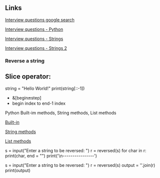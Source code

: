 
## Links
[Interview questions google search](https://www.youtube.com/results?search_query=python+string+interview+questions+)

[Interview questions - Python](https://www.youtube.com/watch?v=wwtzs7vTG50&list=PLZ7s-Z1aAtmJqtN1A3ydeMk0JoD3Lvt9g)

[Interview questions - Strings](https://www.youtube.com/watch?v=j5pBNieB1rs)

[Interview questions - Strings 2](https://www.youtube.com/watch?v=z3BRVQeyXAQ&list=PLd3UqWTnYXOnvJnzMN9nayiKmo5aT9Xzv&index=1)

### Reverse a string

Slice operator:
---------------
string = "Hello World!"
print(string[::-1])

- &[begin:end:step]
- begin index to end-1 index

Python  Built-im methods, String methods, List methods

[Built-in](https://docs.python.org/3/library/functions.html)

[String methods](https://www.w3schools.com/python/python_ref_string.asp)

[List methods](https://www.w3schools.com/python/python_lists_methods.asp)


s = input("Enter a string to be reversed: ")
r = reversed(s)
for char in r:
    print(char, end = "")
print('\n----------------')

s = input("Enter a string to be reversed: ")
r = reversed(s)
output = ''.join(r)
print(output)

